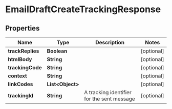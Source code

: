 

# EmailDraftCreateTrackingResponse


## Properties

| Name | Type | Description | Notes |
|------------ | ------------- | ------------- | -------------|
|**trackReplies** | **Boolean** |  |  [optional] |
|**htmlBody** | **String** |  |  [optional] |
|**trackingCode** | **String** |  |  [optional] |
|**context** | **String** |  |  [optional] |
|**linkCodes** | **List&lt;Object&gt;** |  |  [optional] |
|**trackingId** | **String** | A tracking identifier for the sent message |  [optional] |




